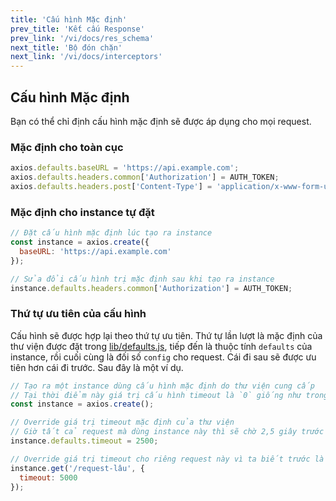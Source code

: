 ```yaml
---
title: 'Cấu hình Mặc định'
prev_title: 'Kết cấu Response'
prev_link: '/vi/docs/res_schema'
next_title: 'Bộ đón chặn'
next_link: '/vi/docs/interceptors'
---
```


## Cấu hình Mặc định

Bạn có thể chỉ định cấu hình mặc định sẽ được áp dụng cho mọi request.

### Mặc định cho toàn cục

```js
axios.defaults.baseURL = 'https://api.example.com';
axios.defaults.headers.common['Authorization'] = AUTH_TOKEN;
axios.defaults.headers.post['Content-Type'] = 'application/x-www-form-urlencoded';
```

### Mặc định cho instance tự đặt

```js
// Đặt cấu hình mặc định lúc tạo ra instance
const instance = axios.create({
  baseURL: 'https://api.example.com'
});

// Sửa đổi cấu hình trị mặc định sau khi tạo ra instance
instance.defaults.headers.common['Authorization'] = AUTH_TOKEN;
```

### Thứ tự ưu tiên của cấu hình

Cấu hình sẽ được hợp lại theo thứ tự ưu tiên. Thứ tự lần lượt là mặc định của thư viện được đặt trong [lib/defaults.js](https://github.com/axios/axios/blob/main/lib/defaults.js#L28), tiếp đến là thuộc tính `defaults` của instance, rồi cuối cùng là đối số `config` cho request. Cái đi sau sẽ được ưu tiên hơn cái đi trước. Sau đây là một ví dụ.

```js
// Tạo ra một instance dùng cấu hình mặc định do thư viện cung cấp
// Tại thời điểm này giá trị cấu hình timeout là `0` giống như trong mặc định của thư viện
const instance = axios.create();

// Override giá trị timeout mặc định của thư viện
// Giờ tất cả request mà dùng instance này thì sẽ chờ 2,5 giây trước khi tính hết thời gian
instance.defaults.timeout = 2500;

// Override giá trị timeout cho riêng request này vì ta biết trước là nó tốn thời gian dài
instance.get('/request-lâu', {
  timeout: 5000
});
```

